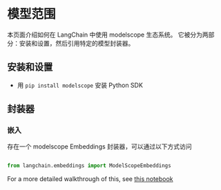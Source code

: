 # 模型范围


本页面介绍如何在 LangChain 中使用 modelscope 生态系统。
它被分为两部分：安装和设置，然后引用特定的模型封装器。


## 安装和设置


* 用 `pip install modelscope` 安装 Python SDK


## 封装器


### 嵌入


存在一个 modelscope Embeddings 封装器，可以通过以下方式访问


```python

from langchain.embeddings import ModelScopeEmbeddings

```



For a more detailed walkthrough of this, see [this notebook](../modules/models/text_embedding/examples/modelscope_hub.ipynb)

